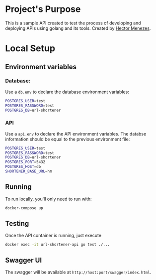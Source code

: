 # Project's Purpose

This is a sample API created to test the process of developing and deploying APIs using golang and its tools. Created by [Hector Menezes](https://github.com/HectorMenezes).


# Local Setup


## Environment variables
### Database:
Use a `db.env` to declare the database environment variables:
```bash
POSTGRES_USER=test
POSTGRES_PASSWORD=test
POSTGRES_DB=url-shortener
```
### API
Use a `api.env` to declare the API environment variables. The databse information should be equal to the previous environment file:
```bash
POSTGRES_USER=test
POSTGRES_PASSWORD=test
POSTGRES_DB=url-shortener
POSTGRES_PORT=5432
POSTGRES_HOST=db
SHORTENER_BASE_URL=hm
```


## Running
To run locally, you'll only need to run with:

```bash
docker-compose up
```

## Testing
Once the API container is running, just execute
```bash
docker exec -it url-shortener-api go test ./...
```

## Swagger UI
The swagger will be available at `http://host:port/swagger/index.html`.
